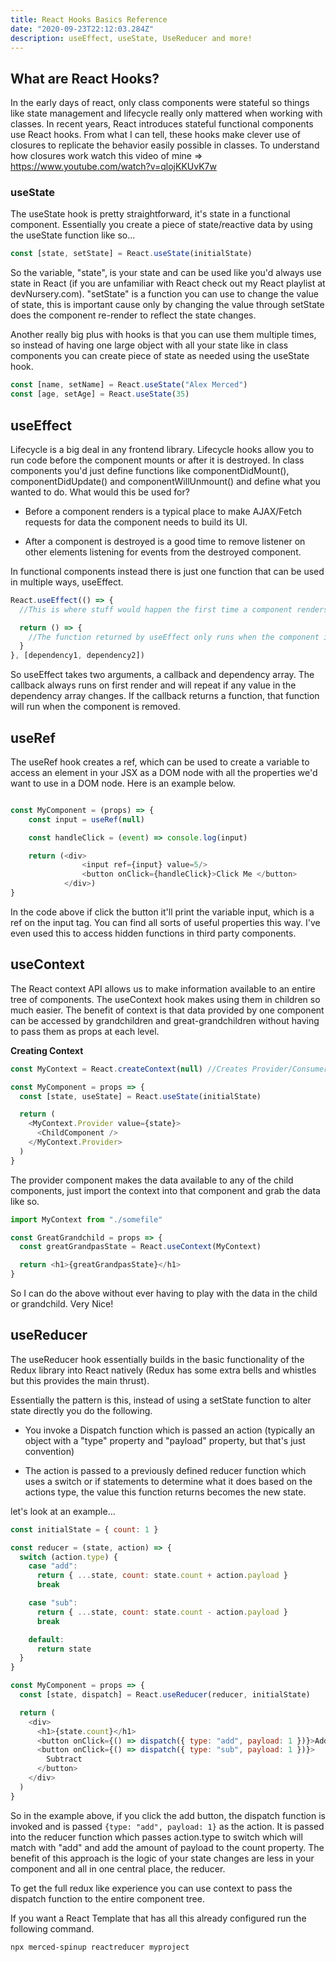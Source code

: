 ```yaml
---
title: React Hooks Basics Reference
date: "2020-09-23T22:12:03.284Z"
description: useEffect, useState, UseReducer and more!
---
```


## What are React Hooks?

In the early days of react, only class components were stateful so things like state management and lifecycle really only mattered when working with classes. In recent years, React introduces stateful functional components use React hooks. From what I can tell, these hooks make clever use of closures to replicate the behavior easily possible in classes. To understand how closures work watch this video of mine => https://www.youtube.com/watch?v=qlojKKUvK7w

### useState

The useState hook is pretty straightforward, it's state in a functional component. Essentially you create a piece of state/reactive data by using the useState function like so...

```js
const [state, setState] = React.useState(initialState)
```

So the variable, "state", is your state and can be used like you'd always use state in React (if you are unfamiliar with React check out my React playlist at devNursery.com). "setState" is a function you can use to change the value of state, this is important cause only by changing the value through setState does the component re-render to reflect the state changes.

Another really big plus with hooks is that you can use them multiple times, so instead of having one large object with all your state like in class components you can create piece of state as needed using the useState hook.

```js
const [name, setName] = React.useState("Alex Merced")
const [age, setAge] = React.useState(35)
```

## useEffect

Lifecycle is a big deal in any frontend library. Lifecycle hooks allow you to run code before the component mounts or after it is destroyed. In class components you'd just define functions like componentDidMount(), componentDidUpdate() and componentWillUnmount() and define what you wanted to do. What would this be used for?

- Before a component renders is a typical place to make AJAX/Fetch requests for data the component needs to build its UI.

- After a component is destroyed is a good time to remove listener on other elements listening for events from the destroyed component.

In functional components instead there is just one function that can be used in multiple ways, useEffect.

```js
React.useEffect(() => {
  //This is where stuff would happen the first time a component renders, and anytime any variable passed into the dependency array changes.

  return () => {
    //The function returned by useEffect only runs when the component is destoryed/removed
  }
}, [dependency1, dependency2])
```

So useEffect takes two arguments, a callback and dependency array. The callback always runs on first render and will repeat if any value in the dependency array changes. If the callback returns a function, that function will run when the component is removed.

## useRef

The useRef hook creates a ref, which can be used to create a variable to access an element in your JSX as a DOM node with all the properties we'd want to use in a DOM node. Here is an example below.

```js

const MyComponent = (props) => {
    const input = useRef(null)

    const handleClick = (event) => console.log(input)

    return (<div>
                <input ref={input} value=5/>
                <button onClick={handleClick}>Click Me </button>
            </div>)
}

```

In the code above if click the button it'll print the variable input, which is a ref on the input tag. You can find all sorts of useful properties this way. I've even used this to access hidden functions in third party components.

## useContext

The React context API allows us to make information available to an entire tree of components. The useContext hook makes using them in children so much easier. The benefit of context is that data provided by one component can be accessed by grandchildren and great-grandchildren without having to pass them as props at each level.

**Creating Context**

```js
const MyContext = React.createContext(null) //Creates Provider/Consumer

const MyComponent = props => {
  const [state, useState] = React.useState(initialState)

  return (
    <MyContext.Provider value={state}>
      <ChildComponent />
    </MyContext.Provider>
  )
}
```

The provider component makes the data available to any of the child components, just import the context into that component and grab the data like so.

```js
import MyContext from "./somefile"

const GreatGrandchild = props => {
  const greatGrandpasState = React.useContext(MyContext)

  return <h1>{greatGrandpasState}</h1>
}
```

So I can do the above without ever having to play with the data in the child or grandchild. Very Nice!

## useReducer

The useReducer hook essentially builds in the basic functionality of the Redux library into React natively (Redux has some extra bells and whistles but this provides the main thrust).

Essentially the pattern is this, instead of using a setState function to alter state directly you do the following.

- You invoke a Dispatch function which is passed an action (typically an object with a "type" property and "payload" property, but that's just convention)

- The action is passed to a previously defined reducer function which uses a switch or if statements to determine what it does based on the actions type, the value this function returns becomes the new state.

let's look at an example...

```js
const initialState = { count: 1 }

const reducer = (state, action) => {
  switch (action.type) {
    case "add":
      return { ...state, count: state.count + action.payload }
      break

    case "sub":
      return { ...state, count: state.count - action.payload }
      break

    default:
      return state
  }
}

const MyComponent = props => {
  const [state, dispatch] = React.useReducer(reducer, initialState)

  return (
    <div>
      <h1>{state.count}</h1>
      <button onClick={() => dispatch({ type: "add", payload: 1 })}>Add</button>
      <button onClick={() => dispatch({ type: "sub", payload: 1 })}>
        Subtract
      </button>
    </div>
  )
}
```

So in the example above, if you click the add button, the dispatch function is invoked and is passed `{type: "add", payload: 1}` as the action. It is passed into the reducer function which passes action.type to switch which will match with "add" and add the amount of payload to the count property. The benefit of this approach is the logic of your state changes are less in your component and all in one central place, the reducer.

To get the full redux like experience you can use context to pass the dispatch function to the entire component tree.

If you want a React Template that has all this already configured run the following command.

`npx merced-spinup reactreducer myproject`
